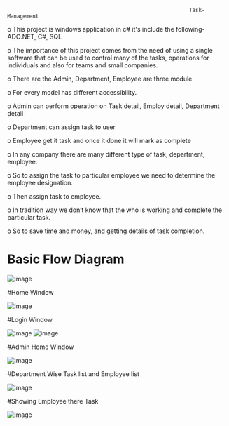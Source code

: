                                                               Task-Management


o This project is windows application in c# it's include the following-
          ADO.NET, C#, SQL

o The importance of this project comes from the need of using a single software that can be used to control many of the tasks, operations for individuals and also for teams and small companies.

o There are the Admin, Department, Employee are three module.

o For every model has different accessibility.

o Admin can perform operation on Task detail, Employ detail, Department detail

o Department can assign task to user

o Employee get it task and once it done it will mark as complete

o In any company there are many different type of task, department, employee.

o So to assign the task to particular employee we need to determine the employee designation.

o Then assign task to employee.

o In tradition way we don’t know that the who is working and complete the particular task.

o So to save time and money, and getting details of task completion.



# Basic Flow Diagram 

![image](https://user-images.githubusercontent.com/67309430/184617693-f3661392-d438-456e-972f-9db3518b22d4.png)


#Home Window

![image](https://user-images.githubusercontent.com/67309430/184618296-706ece5f-af0d-4016-8d2e-2bfccf8f9107.png)



#Login Window

![image](https://user-images.githubusercontent.com/67309430/184618387-b83dc754-8390-4926-bf0d-40c6da6c9772.png)
![image](https://user-images.githubusercontent.com/67309430/184618413-eeb51d1f-4606-4895-90fb-753400845b4b.png)


#Admin Home Window

![image](https://user-images.githubusercontent.com/67309430/184618472-d4d568cd-cee6-40ca-8c54-2c7214ec5aaf.png)


#Department Wise Task list and Employee list

![image](https://user-images.githubusercontent.com/67309430/184618582-106dccb1-ddda-40c4-9994-4abd7a12f8f3.png)


#Showing Employee there Task

![image](https://user-images.githubusercontent.com/67309430/184618656-29442fcd-0ed6-46c8-968e-d0d722f1f882.png)
